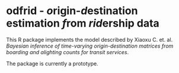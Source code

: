 # odfrid - *o*rigin-*d*estination estimation *f*rom *rid*ership data

This R package implements the model described by Xiaoxu C. et. al. *Bayesian inference of time-varying origin-destination matrices from boarding and alighting counts for transit services*.

The package is currently a prototype.
